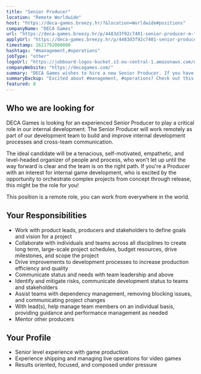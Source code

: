 ```yaml
---
title: "Senior Producer"
location: "Remote Worldwide"
host: "https://deca-games.breezy.hr/?&location=Worldwide#positions"
companyName: "DECA Games"
url: "https://deca-games.breezy.hr/p/4483d3f92c7401-senior-producer-m-f-d"
applyUrl: "https://deca-games.breezy.hr/p/4483d3f92c7401-senior-producer-m-f-d/apply"
timestamp: 1611792000000
hashtags: "#management,#operations"
jobType: "other"
logoUrl: "https://jobboard-logos-bucket.s3.eu-central-1.amazonaws.com/deca-games"
companyWebsite: "https://decagames.com/"
summary: "DECA Games wishes to hire a new Senior Producer. If you have senior level experience with game production, consider applying."
summaryBackup: "Excited about #management, #operations? Check out this job post!"
featured: 8
---
```


## Who we are looking for

DECA Games is looking for an experienced Senior Producer to play a critical role in our internal development. The Senior Producer will work remotely as part of our development team to build and improve internal development processes and cross-team communication.

The ideal candidate will be a tenacious, self-motivated, empathetic, and level-headed organizer of people and process, who won't let up until the way forward is clear and the team is on the right path. If you're a Producer with an interest for internal game development, who is excited by the opportunity to orchestrate complex projects from concept through release, this might be the role for you!

This position is a remote role, you can work from everywhere in the world.

## Your Responsibilities

*   Work with product leads, producers and stakeholders to define goals and vision for a project
*   Collaborate with individuals and teams across all disciplines to create long term, large-scale project schedules, budget resources, drive milestones, and scope the project
*   Drive improvements to development processes to increase production efficiency and quality
*   Communicate status and needs with team leadership and above
*   Identify and mitigate risks, communicate development status to teams and stakeholders
*   Assist teams with dependency management, removing blocking issues, and communicating project changes
*   With lead(s), help manage team members on an individual basis, providing guidance and performance management as needed
*   Mentor other producers

## Your Profile

*   Senior level experience with game production
*   Experience shipping and managing live operations for video games
*   Results oriented, focused, and composed under pressure
